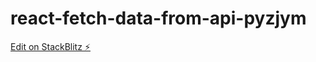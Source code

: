 # react-fetch-data-from-api-pyzjym

[Edit on StackBlitz ⚡️](https://stackblitz.com/edit/react-fetch-data-from-api-pyzjym)
